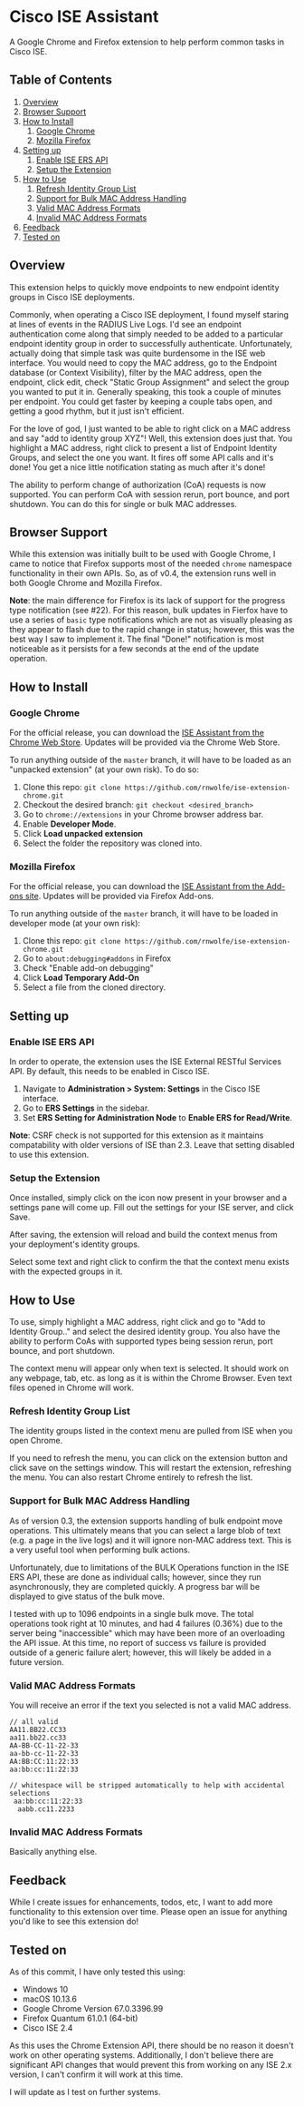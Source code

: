 # Cisco ISE Assistant
A Google Chrome and Firefox extension to help perform common tasks in Cisco ISE.
## Table of Contents
1. [Overview](#overview)
2. [Browser Support](#browser-support)
2. [How to Install](#how-to-install)
	1. [Google Chrome](#google-chrome)
	2. [Mozilla Firefox](#mozilla-firefox)
3. [Setting up](#setting-up)
    1. [Enable ISE ERS API](#enable-ise-ers-api)
    2. [Setup the Extension](#setup-the-extension)
4. [How to Use](#how-to-use)
    1. [Refresh Identity Group List](#refresh-identity-group-list)
    2. [Support for Bulk MAC Address Handling](#support-for-bulk-mac-address-handling)
    3. [Valid MAC Address Formats](#valid-mac-address-formats)
    4. [Invalid MAC Address Formats](#invalid-mac-address-formats)
5. [Feedback](#feedback)
6. [Tested on](#tested-on)
## Overview
This extension helps to quickly move endpoints to new endpoint identity groups in Cisco ISE deployments. 

Commonly, when operating a Cisco ISE deployment, I found myself staring at lines of events in the RADIUS Live Logs. I'd see an endpoint authentication come along that simply needed to be added to a particular endpoint identity group in order to successfully authenticate. Unfortunately, actually doing that simple task was quite burdensome in the ISE web interface. You would need to copy the MAC address, go to the Endpoint database (or Context Visibility), filter by the MAC address, open the endpoint, click edit, check "Static Group Assignment" and select the group you wanted to put it in. Generally speaking, this took a couple of minutes per endpoint. You could get faster by keeping a couple tabs open, and getting a good rhythm, but it just isn't efficient. 

For the love of god, I just wanted to be able to right click on a MAC address and say "add to identity group XYZ"! Well, this extension does just that. You highlight a MAC address, right click to present a list of Endpoint Identity Groups, and select the one you want. It fires off some API calls and it's done! You get a nice little notification stating as much after it's done!

The ability to perform change of authorization (CoA) requests is now supported. You can perform CoA with session rerun, port bounce, and port shutdown. You can do this for single or bulk MAC addresses.

## Browser Support
While this extension was initially built to be used with Google Chrome, I came to notice that Firefox supports most of the needed `chrome` namespace functionality in their own APIs. So, as of v0.4, the extension runs well in both Google Chrome and Mozilla Firefox. 

**Note**: the main difference for Firefox is its lack of support for the progress type notification (see #22). For this reason, bulk updates in Fierfox have to use a series of `basic` type notifications which are not as visually pleasing as they appear to flash due to the rapid change in status; however, this was the best way I saw to implement it. The final "Done!" notification is most noticeable as it persists for a few seconds at the end of the update operation. 
## How to Install
### Google Chrome
For the official release, you can download the [ISE Assistant from the Chrome Web Store](https://chrome.google.com/webstore/detail/bgcgpgjpecloagakaainoamfaedknpol). Updates will be provided via the Chrome Web Store. 

To run anything outside of the `master` branch, it will have to be loaded as an "unpacked extension" (at your own risk). To do so:

1. Clone this repo: `git clone https://github.com/rnwolfe/ise-extension-chrome.git`
2. Checkout the desired branch: `git checkout <desired_branch>`
3. Go to `chrome://extensions` in your Chrome browser address bar. 
4. Enable **Developer Mode**. 
5. Click **Load unpacked extension**
6. Select the folder the repository was cloned into.

### Mozilla Firefox
For the official release, you can download the [ISE Assistant from the Add-ons site](https://addons.mozilla.org/en-US/firefox/addon/ise-assistant/). Updates will be provided via Firefox Add-ons.

To run anything outside of the `master` branch, it will have to be loaded in developer mode (at your own risk):

1. Clone this repo: `git clone https://github.com/rnwolfe/ise-extension-chrome.git`
2. Go to `about:debugging#addons` in Firefox
3. Check "Enable add-on debugging" 
4. Click **Load Temporary Add-On**
5. Select a file from the cloned directory.
## Setting up
### Enable ISE ERS API
In order to operate, the extension uses the ISE External RESTful Services API. By default, this needs to be enabled in Cisco ISE.

1. Navigate to **Administration > System: Settings** in the Cisco ISE interface.
2. Go to **ERS Settings** in the sidebar. 
3. Set **ERS Setting for Administration Node** to **Enable ERS for Read/Write**.

**Note**: CSRF check is not supported for this extension as it maintains compatability with older versions of ISE than 2.3. Leave that setting disabled to use this extension.

### Setup the Extension
Once installed, simply click on the icon now present in your browser and a settings pane will come up. Fill out the settings for your ISE server, and click Save.

After saving, the extension will reload and build the context menus from your deployment's identity groups.

Select some text and right click to confirm the that the context menu exists with the expected groups in it.

## How to Use
To use, simply highlight a MAC address, right click and go to "Add to Identity Group.." and select the desired identity group. You also have the ability to perform CoAs with supported types being session rerun, port bounce, and port shutdown.

The context menu will appear only when text is selected. It should work on any webpage, tab, etc. as long as it is within the Chrome Browser. Even text files opened in Chrome will work. 

### Refresh Identity Group List
The identity groups listed in the context menu are pulled from ISE when you open Chrome. 

If you need to refresh the menu, you can click on the extension button and click save on the settings window. This will restart the extension, refreshing the menu. You can also restart Chrome entirely to refresh the list. 

### Support for Bulk MAC Address Handling
As of version 0.3, the extension supports handling of bulk endpoint move operations. This ultimately means that you can select a large blob of text (e.g. a page in the live logs) and it will ignore non-MAC address text. This is a very useful tool when performing bulk actions. 

Unfortunately, due to limitations of the BULK Operations function in the ISE ERS API, these are done as individual calls; however, since they run asynchronously, they are completed quickly. A progress bar will be displayed to give status of the bulk move.

I tested with up to 1096 endpoints in a single bulk move. The total operations took right at 10 minutes, and had 4 failures (0.36%) due to the server being "inaccessible" which may have been more of an overloading the API issue. At this time, no report of success vs failure is provided outside of a generic failure alert; however, this will likely be added in a future version.

### Valid MAC Address Formats
You will receive an error if the text you selected is not a valid MAC address.
```
// all valid
AA11.BB22.CC33
aa11.bb22.cc33
AA-BB-CC-11-22-33
aa-bb-cc-11-22-33
AA:BB:CC:11:22:33
aa:bb:cc:11:22:33

// whitespace will be stripped automatically to help with accidental selections
 aa:bb:cc:11:22:33
  aabb.cc11.2233
```
### Invalid MAC Address Formats
Basically anything else.
## Feedback
While I create issues for enhancements, todos, etc, I want to add more functionality to this extension over time. Please open an issue for anything you'd like to see this extension do!

## Tested on
As of this commit, I have only tested this using:

- Windows 10 
- macOS 10.13.6
- Google Chrome Version 67.0.3396.99
- Firefox Quantum 61.0.1 (64-bit)
- Cisco ISE 2.4 

As this uses the Chrome Extension API, there should be no reason it doesn't work on other operating systems. Additionally, I don't believe there are significant API changes that would prevent this from working on any ISE 2.x version, I can't confirm it will work at this time. 

I will update as I test on further systems.
